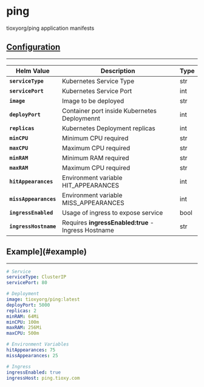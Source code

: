 # ping

tioxyorg/ping application manifests

## [Configuration](#configuration)
-----

| **Helm Value**                | **Description**                                                                                                 	    | **Type**  	|
|-----------------------------  |---------------------------------------------------------------------------------------------------------------------- |-----------	|
| **`serviceType`**             | Kubernetes Service Type                                                                                         	    | str       	|
| **`servicePort`**             | Kubernetes Service Port                                                                                       	    | int       	|
| **`image`**    	            | Image to be deployed                                                                                              	| str       	|
| **`deployPort`** 	            | Container port inside Kubernetes Deploymennt                                                                          | int       	|
| **`replicas`**                | Kubernetes Deployment replicas                                                                                    	| int       	|
| **`minCPU`**                	| Minimum CPU required                                                                                          	    | str       	|
| **`maxCPU`**                	| Maximum CPU required                                                                                           	    | str       	|
| **`minRAM`**                	| Minimum RAM required                                                                                          	    | str       	|
| **`maxRAM`**                	| Maximum CPU required                                                                                          	    | str       	|
| **`hitAppearances`**          | Environment variable HIT_APPEARANCES                                                               	                | int       	|
| **`missAppearances`**         | Environment variable MISS_APPEARANCES                                                                         	    | int       	|
| **`ingressEnabled`**          | Usage of ingress to expose service                                                               	                    | bool      	|
| **`ingressHostname`**         | Requires **ingressEnabled:true** - Ingress Hostname                                                              	    | str       	|


## Example](#example)
-----

```yaml
# Service
serviceType: ClusterIP
servicePort: 80

# Deployment
image: tioxyorg/ping:latest
deployPort: 5000
replicas: 2
minRAM: 64Mi
minCPU: 100m
maxRAM: 256Mi
maxCPU: 500m

# Environment Variables
hitAppearances: 75
missAppearances: 25

# Ingress
ingressEnabled: true
ingressHost: ping.tioxy.com
```
